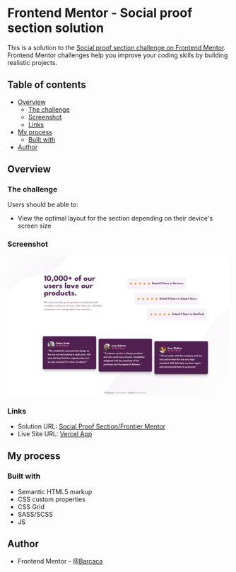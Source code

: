 # Frontend Mentor - Social proof section solution

This is a solution to the [Social proof section challenge on Frontend Mentor](https://www.frontendmentor.io/challenges/social-proof-section-6e0qTv_bA). Frontend Mentor challenges help you improve your coding skills by building realistic projects. 

## Table of contents

- [Overview](#overview)
  - [The challenge](#the-challenge)
  - [Screenshot](#screenshot)
  - [Links](#links)
- [My process](#my-process)
  - [Built with](#built-with)
- [Author](#author)

## Overview

### The challenge

Users should be able to:

- View the optimal layout for the section depending on their device's screen size

### Screenshot

![](/images/screenshot.png)

### Links

- Solution URL: [Social Proof Section/Frontier Mentor](https://www.frontendmentor.io/solutions/social-proof-section-sassscss-r_wYyn3taT)
- Live Site URL: [Vercel App](https://social-proof-section-master-livid-kappa.vercel.app)

## My process

### Built with

- Semantic HTML5 markup
- CSS custom properties
- CSS Grid
- SASS/SCSS
- JS

## Author

- Frontend Mentor - [@Barcaca](https://www.frontendmentor.io/profile/Barcaca)